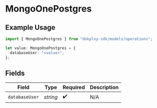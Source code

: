 # MongoOnePostgres

## Example Usage

```typescript
import { MongoOnePostgres } from "dokploy-sdk/models/operations";

let value: MongoOnePostgres = {
  databaseUser: "<value>",
};
```

## Fields

| Field              | Type               | Required           | Description        |
| ------------------ | ------------------ | ------------------ | ------------------ |
| `databaseUser`     | *string*           | :heavy_check_mark: | N/A                |